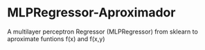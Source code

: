 # MLPRegressor-Aproximador
A multilayer perceptron Regressor (MLPRegressor) from sklearn to aproximate funtions f(x) and f(x,y)
